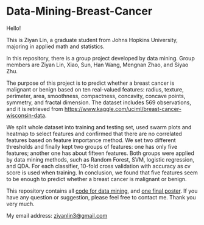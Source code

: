 # Data-Mining-Breast-Cancer

Hello! 

This is Ziyan Lin, a graduate student from Johns Hopkins University, majoring in applied math and statistics.

In this repository, there is a group project developed by data mining. Group members are Ziyan Lin, Xiao, Sun, Han Wang, Mengnan Zhao, and Siyao Zhu.

The purpose of this project is to predict whether a breast cancer is malignant or benign based on ten real-valued features: radius, texture, perimeter, area, smoothness, compactness, concavity, concave points, symmetry, and fractal dimension. The dataset includes 569 observations, and it is retrieved from https://www.kaggle.com/uciml/breast-cancer-wisconsin-data.

We split whole dataset into training and testing set, used swarm plots and heatmap to select features and confirmed that there are no correlated features based on feature importance method. We set two different thresholds and finally kept two groups of features: one has only five features; another one has about fifteen features. Both groups were applied by data mining methods, such as Random Forest, SVM, logistic regression, and QDA. For each classifier, 10-fold cross validation with accuracy as cv score is used when training. In conclusion, we found that five features seem to be enough to predict whether a breast cancer is malignant or benign.

This repository contains all [code for data mining](https://github.com/lzykaren/Data-Mining-Breast-Cancer/blob/master/Project%20Code.ipynb), and [one final poster](https://github.com/lzykaren/Data-Mining-Breast-Cancer/blob/master/Project%20Poster.pdf). If you have any question or suggestion, please feel free to contact me. Thank you very much.

My email address: ziyanlin3@gmail.com


